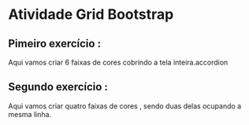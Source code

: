 # Atividade Grid Bootstrap

## Pimeiro exercício :

Aqui vamos criar 6 faixas de cores cobrindo a tela inteira.accordion

## Segundo exercício :

Aqui vamos criar quatro faixas de cores , sendo duas delas ocupando a mesma linha.